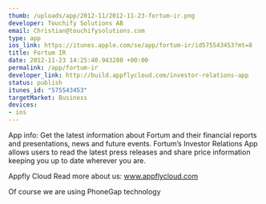 ```yaml
--- 
thumb: /uploads/app/2012-11/2012-11-23-fortum-ir.png
developer: Touchify Solutions AB
email: Christian@touchifysolutions.com
type: app
ios_link: https://itunes.apple.com/se/app/fortum-ir/id575543453?mt=8
title: Fortum IR
date: 2012-11-23 14:25:40.943280 +00:00
permalink: /app/fortum-ir
developer_link: http://build.appflycloud.com/investor-relations-app
status: publish
itunes_id: "575543453"
targetMarket: Business
devices: 
- ios
---
```


App info:
Get the latest information about Fortum and their financial reports and presentations, news and future events. Fortum’s Investor Relations App allows users to read the latest press releases and share price information keeping you up to date wherever you are. 

Appfly Cloud
Read more about us: www.appflycloud.com

Of course we are using PhoneGap technology
